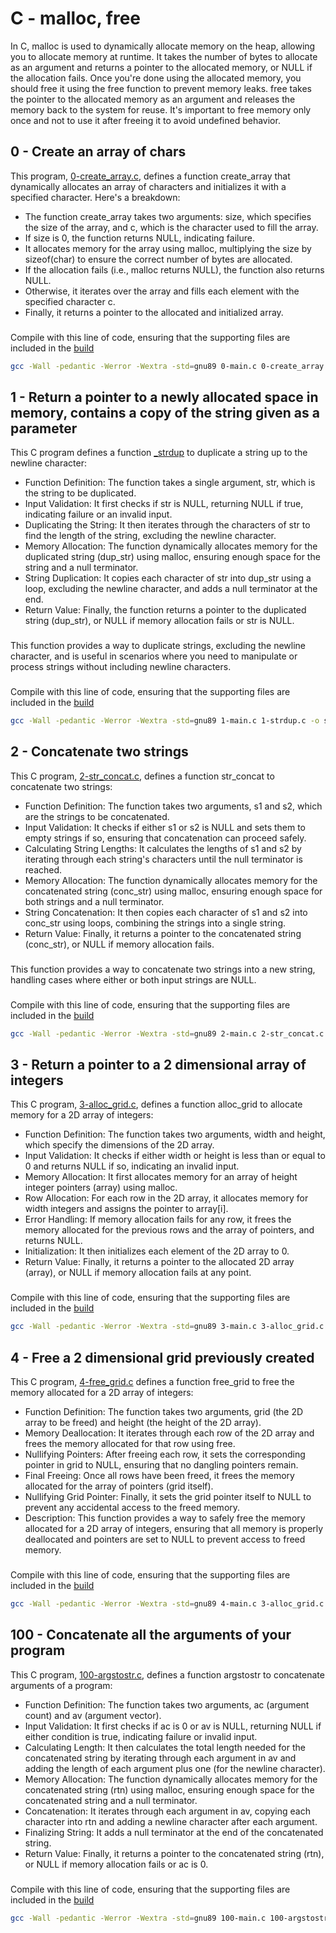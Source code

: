 # C - malloc, free


In C, malloc is used to dynamically allocate memory on the heap, allowing you to allocate memory at runtime. It takes the number of bytes to allocate as an argument and returns a pointer to the allocated memory, or NULL if the allocation fails. Once you're done using the allocated memory, you should free it using the free function to prevent memory leaks. free takes the pointer to the allocated memory as an argument and releases the memory back to the system for reuse. It's important to free memory only once and not to use it after freeing it to avoid undefined behavior.

## 0 - Create an array of chars
This program, [0-create\_array.c](https://github.com/amirasabdu/holbertonschool-low_level_programming/blob/main/malloc_free/0-create_array.c), defines a function create\_array that dynamically allocates an array of characters and initializes it with a specified character. Here's a breakdown:
- The function create\_array takes two arguments: size, which specifies the size of the array, and c, which is the character used to fill the array.
- If size is 0, the function returns NULL, indicating failure.
- It allocates memory for the array using malloc, multiplying the size by sizeof(char) to ensure the correct number of bytes are allocated.
- If the allocation fails (i.e., malloc returns NULL), the function also returns NULL.
- Otherwise, it iterates over the array and fills each element with the specified character c.
- Finally, it returns a pointer to the allocated and initialized array.
###
Compile with this line of code, ensuring that the supporting files are included in the [build](https://github.com/amirasabdu/holbertonschool-low_level_programming/tree/main/malloc_free/build)
```sh
gcc -Wall -pedantic -Werror -Wextra -std=gnu89 0-main.c 0-create_array.c -o a
```

## 1 - Return a pointer to a newly allocated space in memory, contains a copy of the string given as a parameter

This C program defines a function [\_strdup](https://github.com/amirasabdu/holbertonschool-low_level_programming/blob/main/malloc_free/1-strdup.c) to duplicate a string up to the newline character:
- Function Definition: The function takes a single argument, str, which is the string to be duplicated.
- Input Validation: It first checks if str is NULL, returning NULL if true, indicating failure or an invalid input.
- Duplicating the String: It then iterates through the characters of str to find the length of the string, excluding the newline character.
- Memory Allocation: The function dynamically allocates memory for the duplicated string (dup\_str) using malloc, ensuring enough space for the string and a null terminator.
- String Duplication: It copies each character of str into dup\_str using a loop, excluding the newline character, and adds a null terminator at the end.
- Return Value: Finally, the function returns a pointer to the duplicated string (dup\_str), or NULL if memory allocation fails or str is NULL.
###
This function provides a way to duplicate strings, excluding the newline character, and is useful in scenarios where you need to manipulate or process strings without including newline characters.
###
Compile with this line of code, ensuring that the supporting files are included in the [build](https://github.com/amirasabdu/holbertonschool-low_level_programming/tree/main/malloc_free/build)
```sh
gcc -Wall -pedantic -Werror -Wextra -std=gnu89 1-main.c 1-strdup.c -o s
```
## 2 - Concatenate two strings

This C program, [2-str\_concat.c](https://github.com/amirasabdu/holbertonschool-low_level_programming/blob/main/malloc_free/2-str_concat.c), defines a function str\_concat to concatenate two strings:
- Function Definition: The function takes two arguments, s1 and s2, which are the strings to be concatenated.
- Input Validation: It checks if either s1 or s2 is NULL and sets them to empty strings if so, ensuring that concatenation can proceed safely.
- Calculating String Lengths: It calculates the lengths of s1 and s2 by iterating through each string's characters until the null terminator is reached.
- Memory Allocation: The function dynamically allocates memory for the concatenated string (conc\_str) using malloc, ensuring enough space for both strings and a null terminator.
- String Concatenation: It then copies each character of s1 and s2 into conc\_str using loops, combining the strings into a single string.
- Return Value: Finally, it returns a pointer to the concatenated string (conc\_str), or NULL if memory allocation fails.
###
This function provides a way to concatenate two strings into a new string, handling cases where either or both input strings are NULL.
###
Compile with this line of code, ensuring that the supporting files are included in the [build](https://github.com/amirasabdu/holbertonschool-low_level_programming/tree/main/malloc_free/build)
```sh
gcc -Wall -pedantic -Werror -Wextra -std=gnu89 2-main.c 2-str_concat.c -o 2-str_concat
```

## 3 - Return a pointer to a 2 dimensional array of integers
This C program, [3-alloc\_grid.c](https://github.com/amirasabdu/holbertonschool-low_level_programming/blob/main/malloc_free/3-alloc_grid.c), defines a function alloc\_grid to allocate memory for a 2D array of integers:
- Function Definition: The function takes two arguments, width and height, which specify the dimensions of the 2D array.
- Input Validation: It checks if either width or height is less than or equal to 0 and returns NULL if so, indicating an invalid input.
- Memory Allocation: It first allocates memory for an array of height integer pointers (array) using malloc.
- Row Allocation: For each row in the 2D array, it allocates memory for width integers and assigns the pointer to array[i].
- Error Handling: If memory allocation fails for any row, it frees the memory allocated for the previous rows and the array of pointers, and returns NULL.
- Initialization: It then initializes each element of the 2D array to 0.
- Return Value: Finally, it returns a pointer to the allocated 2D array (array), or NULL if memory allocation fails at any point.
###
Compile with this line of code, ensuring that the supporting files are included in the [build](https://github.com/amirasabdu/holbertonschool-low_level_programming/tree/main/malloc_free/build)
```sh
gcc -Wall -pedantic -Werror -Wextra -std=gnu89 3-main.c 3-alloc_grid.c -o 3-alloc_grid
```

## 4 - Free a 2 dimensional grid previously created

This C program, [4-free\_grid.c](https://github.com/amirasabdu/holbertonschool-low_level_programming/blob/main/malloc_free/4-free_grid.c) defines a function free\_grid to free the memory allocated for a 2D array of integers:
- Function Definition: The function takes two arguments, grid (the 2D array to be freed) and height (the height of the 2D array).
- Memory Deallocation: It iterates through each row of the 2D array and frees the memory allocated for that row using free.
- Nullifying Pointers: After freeing each row, it sets the corresponding pointer in grid to NULL, ensuring that no dangling pointers remain.
- Final Freeing: Once all rows have been freed, it frees the memory allocated for the array of pointers (grid itself).
- Nullifying Grid Pointer: Finally, it sets the grid pointer itself to NULL to prevent any accidental access to the freed memory.
- Description: This function provides a way to safely free the memory allocated for a 2D array of integers, ensuring that all memory is properly deallocated and pointers are set to NULL to prevent access to freed memory.
###
Compile with this line of code, ensuring that the supporting files are included in the [build](https://github.com/amirasabdu/holbertonschool-low_level_programming/tree/main/malloc_free/build)
```sh
gcc -Wall -pedantic -Werror -Wextra -std=gnu89 4-main.c 3-alloc_grid.c 4-free_grid.c -o 4-free_grid
```

## 100 - Concatenate all the arguments of your program

This C program, [100-argstostr.c](https://github.com/amirasabdu/holbertonschool-low_level_programming/blob/main/malloc_free/100-argstostr.c), defines a function argstostr to concatenate arguments of a program:
- Function Definition: The function takes two arguments, ac (argument count) and av (argument vector).
- Input Validation: It first checks if ac is 0 or av is NULL, returning NULL if either condition is true, indicating failure or invalid input.
- Calculating Length: It then calculates the total length needed for the concatenated string by iterating through each argument in av and adding the length of each argument plus one (for the newline character).
- Memory Allocation: The function dynamically allocates memory for the concatenated string (rtn) using malloc, ensuring enough space for the concatenated string and a null terminator.
- Concatenation: It iterates through each argument in av, copying each character into rtn and adding a newline character after each argument.
- Finalizing String: It adds a null terminator at the end of the concatenated string.
- Return Value: Finally, it returns a pointer to the concatenated string (rtn), or NULL if memory allocation fails or ac is 0.

###
Compile with this line of code, ensuring that the supporting files are included in the [build](https://github.com/amirasabdu/holbertonschool-low_level_programming/tree/main/malloc_free/build)
```sh
gcc -Wall -pedantic -Werror -Wextra -std=gnu89 100-main.c 100-argstostr.c -o args
```
